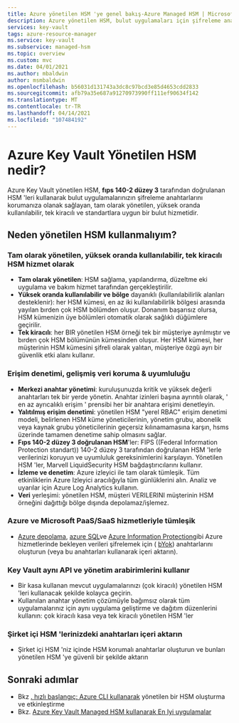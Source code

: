 ```yaml
---
title: Azure yönetilen HSM 'ye genel bakış-Azure Managed HSM | Microsoft Docs
description: Azure yönetilen HSM, bulut uygulamaları için şifreleme anahtarlarınızı koruyan bir bulut hizmetidir.
services: key-vault
tags: azure-resource-manager
ms.service: key-vault
ms.subservice: managed-hsm
ms.topic: overview
ms.custom: mvc
ms.date: 04/01/2021
ms.author: mbaldwin
author: msmbaldwin
ms.openlocfilehash: b56031d131743a3dc8c97bcd3e85d4653cdd2833
ms.sourcegitcommit: afb79a35e687a91270973990ff111ef90634f142
ms.translationtype: MT
ms.contentlocale: tr-TR
ms.lasthandoff: 04/14/2021
ms.locfileid: "107484192"
---
```

# <a name="what-is-azure-key-vault-managed-hsm"></a>Azure Key Vault Yönetilen HSM nedir?

Azure Key Vault yönetilen HSM, **fıps 140-2 düzey 3** tarafından doğrulanan HSM 'leri kullanarak bulut uygulamalarınızın şifreleme anahtarlarını korumanıza olanak sağlayan, tam olarak yönetilen, yüksek oranda kullanılabilir, tek kiracılı ve standartlara uygun bir bulut hizmetidir.  

## <a name="why-use-managed-hsm"></a>Neden yönetilen HSM kullanmalıyım?

### <a name="fully-managed-highly-available-single-tenant-hsm-as-a-service"></a>Tam olarak yönetilen, yüksek oranda kullanılabilir, tek kiracılı HSM hizmet olarak

- **Tam olarak yönetilen**: HSM sağlama, yapılandırma, düzeltme eki uygulama ve bakım hizmet tarafından gerçekleştirilir. 
- **Yüksek oranda kullanılabilir ve bölge** dayanıklı (kullanılabilirlik alanları desteklenir): her HSM kümesi, en az iki kullanılabilirlik bölgesi arasında yayılan bırden çok HSM bölümden oluşur. Donanım başarısız olursa, HSM kümenizin üye bölümleri otomatik olarak sağlıklı düğümlere geçirilir.
- **Tek kiracılı**: her BIR yönetilen HSM örneği tek bir müşteriye ayrılmıştır ve bırden çok HSM bölümünün kümesinden oluşur. Her HSM kümesi, her müşterinin HSM kümesini şifreli olarak yalıtan, müşteriye özgü ayrı bir güvenlik etki alanı kullanır.


### <a name="access-control-enhanced-data-protection--compliance"></a>Erişim denetimi, gelişmiş veri koruma & uyumluluğu

- **Merkezi anahtar yönetimi**: kuruluşunuzda kritik ve yüksek değerli anahtarları tek bir yerde yönetin. Anahtar izinleri başına ayrıntılı olarak, ' en az ayrıcalıklı erişim ' prensibi her bir anahtara erişimi denetleyin.
- **Yalıtılmış erişim denetimi**: yönetilen HSM "yerel RBAC" erişim denetimi modeli, belirlenen HSM küme yöneticilerinin, yönetim grubu, abonelik veya kaynak grubu yöneticilerinin geçersiz kılınamamasına karşın, hsms üzerinde tamamen denetime sahip olmasını sağlar.
- **Fıps 140-2 düzey 3 doğrulanan HSM**'ler: FIPS ((Federal Information Protection standart)) 140-2 düzey 3 tarafından doğrulanan HSM 'lerle verilerinizi koruyun ve uyumluluk gereksinimlerini karşılayın. Yönetilen HSM 'ler, Marvell LiquidSecurity HSM bağdaştırıcılarını kullanır.
- **İzleme ve denetim**: Azure izleyici ile tam olarak tümleşik. Tüm etkinliklerin Azure Izleyici aracılığıyla tüm günlüklerini alın. Analiz ve uyarılar için Azure Log Analytics kullanın.
- **Veri** yerleşimi: yönetilen HSM, müşteri VERILERINI müşterinin HSM örneğini dağıttığı bölge dışında depolamaz/işlemez.

### <a name="integrated-with-azure-and-microsoft-paassaas-services"></a>Azure ve Microsoft PaaS/SaaS hizmetleriyle tümleşik 

- [Azure depolama](../../storage/common/customer-managed-keys-overview.md), [azure SQL](../../azure-sql/database/transparent-data-encryption-byok-overview.md)ve [Azure Information Protection](/azure/information-protection/byok-price-restrictions)gibi Azure hizmetlerinde bekleyen verileri şifrelemek için ( [bYok](hsm-protected-keys-byok.md)) anahtarlarını oluşturun (veya bu anahtarları kullanarak içeri aktarın).

### <a name="uses-same-api-and-management-interfaces-as-key-vault"></a>Key Vault aynı API ve yönetim arabirimlerini kullanır

- Bir kasa kullanan mevcut uygulamalarınızı (çok kiracılı) yönetilen HSM 'leri kullanacak şekilde kolayca geçirin.
- Kullanılan anahtar yönetim çözümüyle bağımsız olarak tüm uygulamalarınız için aynı uygulama geliştirme ve dağıtım düzenlerini kullanın: çok kiracılı kasa veya tek kiracılı yönetilen HSM 'ler

### <a name="import-keys-from-your-on-premise-hsms"></a>Şirket içi HSM 'lerinizdeki anahtarları içeri aktarın

- Şirket içi HSM 'niz içinde HSM korumalı anahtarlar oluşturun ve bunları yönetilen HSM 'ye güvenli bir şekilde aktarın

## <a name="next-steps"></a>Sonraki adımlar
- Bkz [. hızlı başlangıç: Azure CLI kullanarak](quick-create-cli.md) yönetilen bir HSM oluşturma ve etkinleştirme
- Bkz. [Azure Key Vault Managed HSM kullanarak En Iyi uygulamalar](best-practices.md)

